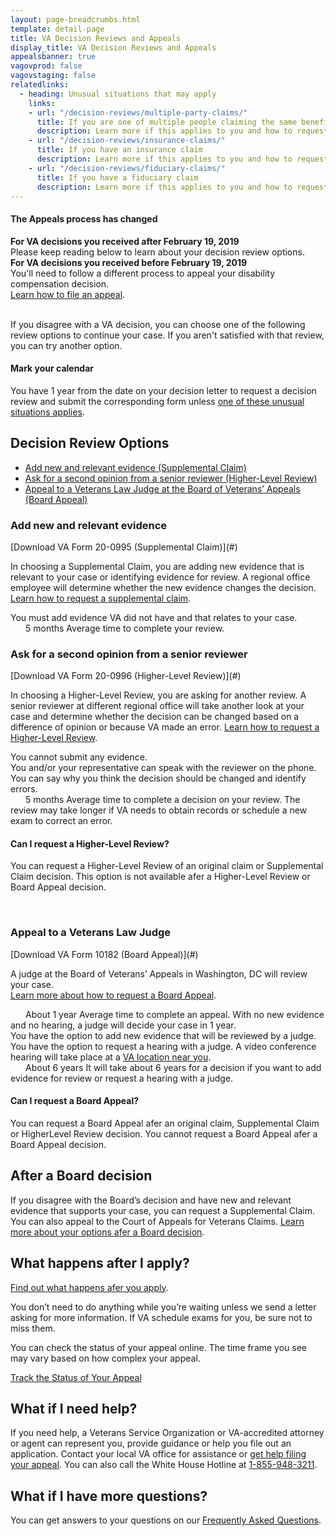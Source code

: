 ```yaml
---
layout: page-breadcrumbs.html
template: detail-page
title: VA Decision Reviews and Appeals
display_title: VA Decision Reviews and Appeals
appealsbanner: true
vagovprod: false
vagovstaging: false
relatedlinks:
  - heading: Unusual situations that may apply
    links:
    - url: "/decision-reviews/multiple-party-claims/"
      title: If you are one of multiple people claiming the same benefit
      description: Learn more if this applies to you and how to request a review.
    - url: "/decision-reviews/insurance-claims/"
      title: If you have an insurance claim
      description: Learn more if this applies to you and how to request a review.
    - url: "/decision-reviews/fiduciary-claims/"
      title: If you have a fiduciary claim
      description: Learn more if this applies to you and how to request a review.
---
```

<div class="usa-alert usa-alert-warning">
  <div class="usa-alert-body">
    <h4 class="usa-alert-heading">
      The Appeals process has changed
    </h4>
    <p class="usa-alert-text">
      <b>For VA decisions you received after February 19, 2019</b> <br>
Please keep reading below to learn about your decision review options. <br>
      <b>For VA decisions you received before February 19, 2019</b> <br>
You'll need to follow a different process to appeal your disability compensation decision. <br>
<a href="/disability/file-an-appeal/">Learn how to file an appeal</a>.
    </p>
  </div>
</div>

<br>

<div itemprop="description" class="va-introtext">
  If you disagree with a VA decision, you can choose one of the
  following review options to continue your case. If you aren't
  satisfied with that review, you can try another option.
</div>

<div class="usa-alert usa-alert-info">
  <div class="usa-alert-body">
    <h4 class="usa-alert-heading">
      Mark your calendar 
    </h4>
    <p class="usa-alert-text">
      You have 1 year from the date on your decision letter to request a decision review
      and submit the corresponding form unless <a href="#unusual-situations">one of these unusual situations applies</a>.
    </p>
  </div>
</div>

## Decision Review Options

- [Add new and relevant evidence (Supplemental Claim)](#supplemental-claim)
- [Ask for a second opinion from a senior reviewer (Higher-Level Review)](#higher-level-review)
- [Appeal to a Veterans Law Judge at the Board of Veterans’ Appeals (Board Appeal)](#board-appeal)

<div id="supplemental-claim">

### Add new and relevant evidence
</div>
[Download VA Form 20-0995 (Supplemental Claim)](#)

In choosing a Supplemental Claim, you are adding new evidence that is relevant to
your case or identifying evidence for review. A regional office employee will
determine whether the new evidence changes the decision. [Learn how to request a supplemental claim](/decision-reviews/supplemental-claim).

<div class ="vads-u-display--flex vads-u-margin-y--1">
  <div class="vads-u-flex--auto">
    <span class="heading-level-3" style="margin-right: 1.5rem"><i class="far fa-copy"></i></span>
  </div>
  <div class="vads-u-flex--1">  
     You must add evidence VA did not have and that relates to your case.
  </div>   
</div>
<!-- Todo: Implement updated number component -->
<div class="card information">
  <span class="number"><span class="heading-level-3"><i class="far fa-clock" style="margin-right: 1.5rem"></i> 5 months</span></span>
  <span class="description">Average time to complete your review.</span>
</div>

<div id="higher-level-review">

### Ask for a second opinion from a senior reviewer
</div>
[Download VA Form 20-0996 (Higher-Level Review)](#)

In choosing a Higher-Level Review, you are asking for another review. A senior
reviewer at different regional office will take another look at your case and determine
whether the decision can be changed based on a difference of opinion or because VA
made an error. [Learn how to request a Higher-Level Review](/decision-reviews/get-help-with-review-request).

<div class ="vads-u-display--flex vads-u-margin-y--1">
  <div class="vads-u-flex--auto">
    <span class="heading-level-3" style="margin-right: 1.5rem"><i class="fas fa-ban"></i></span>
  </div>
  <div class="vads-u-flex--1">  
      You cannot submit any evidence.
  </div>
</div>      

<div class ="vads-u-display--flex vads-u-margin-y--1">
  <div class="vads-u-flex--auto">
    <span class="heading-level-3" style="margin-right: 1.5rem"><i class="fas fa-phone"></i></span>
  </div>
  <div class="vads-u-flex--1">
  You and/or your representative can speak with the reviewer on the phone. You can say why you think the decision should be changed and identify errors.
  </div>
</div>   

<!-- Todo: Implement updated number component -->
<div class="card information">
  <span class="number"><span class="heading-level-3"><i class="far fa-clock" style="margin-right: 1.5rem"></i> 5 months</span></span>
  <span class="description">Average time to complete a decision on your review. The review may take
longer if VA needs to obtain records or schedule a new exam to correct an error.</span>
</div>

#### Can I request a Higher-Level Review?

You can request a Higher-Level Review of an original claim or Supplemental Claim
decision. This option is not available afer a Higher-Level Review or Board Appeal
decision.

<br>

<div id="board-appeal">

### Appeal to a Veterans Law Judge
</div>
[Download VA Form 10182 (Board Appeal)](#)

A judge at the Board of Veterans’ Appeals in Washington, DC will review your case. <br>
[Learn more about how to request a Board Appeal](/decision-reviews/board-appeal).

<!-- Todo: Implement updated number component -->
<div class="card information">
  <span class="number"><span class="heading-level-3" ><i class="far fa-clock" style="margin-right: 1.5rem"></i> About 1 year</span></span>
  <span class="description">
    Average time to complete an appeal. With no new evidence and no hearing, a
    judge will decide your case in 1 year.
  </span>
</div>

<div class ="vads-u-display--flex vads-u-margin-y--1">
  <div class="vads-u-flex--auto">
    <span class="heading-level-3"><i class="far fa-copy" style="margin-right: 1.5rem"></i></span>
  </div>
  <div class="vads-u-flex--1">  
      You have the option to add new evidence that will be reviewed by a judge.
  </div>
</div>  
<div class ="vads-u-display--flex vads-u-margin-y--1">    
  <div class="vads-u-flex--auto">
    <span class="heading-level-3"><i class="fas fa-user" style="margin-right: 1.5rem"></i></span>
  </div>
  <div class="vads-u-flex--1"> 
      You have the option to request a hearing with a judge. A video conference
hearing will take place at a <a href ="/find-locations/">VA location near you</a>.
  </div>
</div>  

<!-- Todo: Implement updated number component -->
<div class="card information">
  <span class="number"><span class="heading-level-3"><i class="far fa-clock" style="margin-right: 1.5rem"></i> About 6 years</span></span>
  <span class="description">
    It will take about 6 years for a decision if you want to add evidence for review
    or request a hearing with a judge.
  </span>
</div>

#### Can I request a Board Appeal?

You can request a Board Appeal afer an original claim, Supplemental Claim or HigherLevel Review decision. You cannot request a Board Appeal afer a Board Appeal decision.


## After a Board decision

If you disagree with the Board’s decision and have new and relevant evidence that
supports your case, you can request a Supplemental Claim. You can also appeal to the
Court of Appeals for Veterans Claims. [Learn more about your options afer a Board decision](/decision-reviews/after-board-appeal-decision).

## What happens after I apply?

[Find out what happens afer you apply](/decision-reviews/after-you-request-review).

You don’t need to do anything while you’re waiting unless we send a letter asking for
more information. If VA schedule exams for you, be sure not to miss them.

You can check the status of your appeal online. The time frame you see may vary based
on how complex your appeal.

<a href="/claim-or-appeal-status/" class="usa-button-primary">Track the Status of Your Appeal</a>

## What if I need help?

If you need help, a Veterans Service Organization or VA-accredited attorney or agent can
represent you, provide guidance or help you file out an application. Contact your local VA
office for assistance or [get help filing your appeal](/decision-reviews/get-help-with-review-request). You can also call the White House Hotline
at <a href="tel:+1phonenumber">1-855-948-3211</a>.

## What if I have more questions?

You can get answers to your questions on our [Frequently Asked Questions](/decision-reviews/faq).

<div id="unusual-situations"></div>
